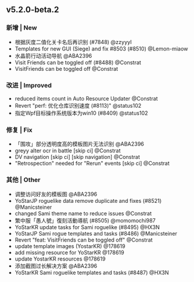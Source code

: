 ## v5.2.0-beta.2

### 新增 | New

- 根据灰度二值化关卡名后再识别 (#7848) @zzyyyl
- Templates for new GUI (Siege) and fix #8503 (#8510) @Lemon-miaow
- 水晶箭行动活动导航 @ABA2396
- Visit Friends can be toggled off (#8488) @Constrat
- VisitFriends can be toggled off @Constrat

### 改进 | Improved

- reduced items count in Auto Resource Updater @Constrat
- Revert "perf: 优化仓库识别速度 (#8113)" @status102
- 指定Wpf目标操作系统版本为win10 (#8409) @status102

### 修复 | Fix

- 「围攻」部分透明度高的模板图片无法识别 @ABA2396
- greyy alter ocr in battle [skip ci] @Constrat
- DV navigation [skip ci] [skip navigation] @Constrat
- "Retrospection" needed for "Rerun" events [skip ci] @Constrat

### 其他 | Other

- 调整访问好友的模板图 @ABA2396
- YoStarJP roguelike data remove duplicate and fixes (#8521) @Manicsteiner
- changed Sami theme name to reduce issues @Constrat
- 繁中服「愚人號」復刻活動導航 (#8505) @momomochi987
- YoStarKR update tasks for Sami roguelike  (#8495) @HX3N
- YoStarJP Sami rogue templates and tasks (#8486) @Manicsteiner
- Revert "feat: VisitFriends can be toggled off" @Constrat
- update template images (YostarKR) @178619
- add missing resource for YoStarKR @178619
- update YostarKR resources @178619
- 添加截图过长解决方案 @ABA2396
- YoStarKR Sami roguelike templates and tasks (#8487) @HX3N
